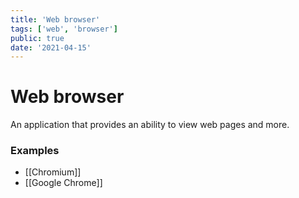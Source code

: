 ```yaml
---
title: 'Web browser'
tags: ['web', 'browser']
public: true
date: '2021-04-15'
---
```


# Web browser

An application that provides an ability to view web pages and more.

### Examples

- [[Chromium]]
- [[Google Chrome]]